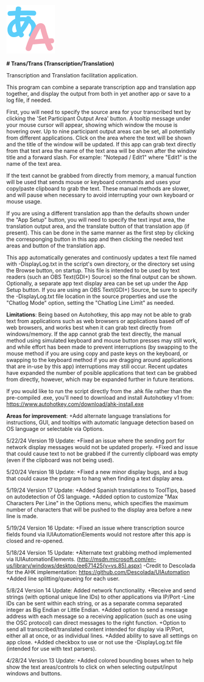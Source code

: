 <img src="https://github.com/Faxanadus/TransTrans/blob/main/ttlogo.png" width="128" />

**# Trans/Trans (Transcription/Translation)**

Transcription and Translation facilitation application.

This program can combine a separate transcription app and translation app together, and display the output from both in yet another app or save to a log file, if needed.

First, you will need to specify the source area for your transcribed text by clicking the 'Set Participant Output Area' button.
A tooltip message under your mouse cursor will appear, showing which window the mouse is hovering over.  Up to nine participant output areas can be set, all potentially from different applications. Click on the area where the text will be shown and the title of the window will be updated. If this app can grab text directly from that text area the name of the text area will be shown after the window title and a forward slash.  For example: "Notepad / Edit1" where "Edit1" is the name of the text area.

If the text cannot be grabbed from directly from memory, a manual function will be used that sends mouse or keyboard commands and uses your copy/paste clipboard to grab the text. These manual methods are slower, and will pause when necessary to avoid interrupting your own keyboard or mouse usage.

If you are using a different translation app than the defaults shown under the "App Setup" button, you will need to specify the text input area, the translation output area, and the translate button of that translation app (if present). This can be done in the same manner as the first step by clicking the corresponging button in this app and then clicking the needed text areas and button of the translation app.

This app automatically generates and continuosly updates a text file named with -DisplayLog.txt in the script's own directory, or the directory set using the Browse button, on startup.  This file is intended to be used by text readers (such an OBS Text(GDI+) Source) so the final output can be shown.  Optionally, a separate app text display area can be set up under the App Setup button.  If you are using an OBS Text(GDI+) Source, be sure to specify the -DisplayLog.txt file location in the source properties and use the "Chatlog Mode" option, setting the "Chatlog Line Limit" as needed.

**Limitations**:
Being based on Autohotkey, this app may not be able to grab text from applications such as web browsers or applications based off of web browsers, and works best when it can grab text directly from windows/memory.  If the app cannot grab the text directly, the manual method using simulated keyboard and mouse button presses may still work, and while effort has been made to prevent interruptions (by swapping to the mouse method if you are using copy and paste keys on the keyboard, or swapping to the keyboard method if you are dragging around applications that are in-use by this app) interruptions may still occur.  Recent updates have expanded the number of posible applications that text can be grabbed from directly, however, which may be expanded further in future iterations.

If you would like to run the script directly from the .ahk file rather than the pre-compiled .exe, you'll need to download and install Autohotkey v1 from: https://www.autohotkey.com/download/ahk-install.exe

**Areas for improvement**:
+Add alternate language translations for instructions, GUI, and tooltips with automatic language detection based on OS language or selectable via Options.

5/22/24 Version 19 Update:
+Fixed an issue where the sending port for network display messages would not be updated properly.
+Fixed and issue that could cause text to not be grabbed if the currently clipboard was empty (even if the clipboard was not being used).

5/20/24 Version 18 Update:
+Fixed a new minor display bugs, and a bug that could cause the program to hang when finding a text display area.

5/19/24 Version 17 Update:
+Added Spanish translations to ToolTips, based on autodetection of OS language.
+Added option to customize "Max Characters Per Line" in the Options menu, which specifies the maximum number of characters that will be pushed to the display area before a new line is made.

5/19/24 Version 16 Update:
+Fixed an issue where transcription source fields found via IUIAutomationElements would not restore after this app is closed and re-opened.

5/18/24 Version 15 Update: 
+Alternate text grabbing method implemented via IUIAutomationElements. (http://msdn.microsoft.com/en-us/library/windows/desktop/ee671425(v=vs.85).aspx)
     -Credit to Descolada for the AHK implementation: https://github.com/Descolada/UIAutomation
+Added line splitting/queueing for each user.

5/8/24 Version 14 Update: Added network functionality.
+Receive and send strings (with optional unique line IDs) to other applications via IP/Port
     -Line IDs can be sent within each string, or as a separate comma separated integer as Big Endian or Little Endian.
+Added option to send a message address with each message so a receiving application (such as one using the OSC protocol) can direct messages to the right function.
+Option to send all transcribed/translated content intended for display via IP/Port, either all at once, or as individual lines.
+Added ability to save all settings on app close.
+Added checkbox to use or not use the -DisplayLog.txt file (intended for use with text parsers).

4/28/24 Version 13 Update: 
+Added colored bounding boxes when to help show the text areas/controls to click on when selecting output/input windows and buttons.

